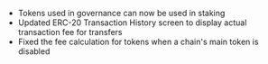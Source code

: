 * Tokens used in governance can now be used in staking
* Updated ERC-20 Transaction History screen to display actual transaction fee for transfers
* Fixed the fee calculation for tokens when a chain's main token is disabled